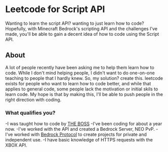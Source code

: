 # Leetcode for Script API

Wanting to learn the script API? wanting to just learn how to code? 
Hopefully, with Minecraft Bedrock's scripting API and the challenges 
I've made, you'll be able to gain a decent idea of how to code using 
the Script API.

## About

A lot of people recently have been asking me to help them learn how to code. While I don't mind helping people, I didn't want to do one-on-one teaching to people that I hardly knew.
So, my solution? create this. leetcode exists for people who want to learn how to code better, and while that applies to general code, some people lack the motivation or initial skils to learn code. My hope is that by making this, I'll be able to push people in the right direction with coding.

### What qualifies you?

-I was taught how to code by [THE BOSS](https://github.com/THEBOSS9345)
-I've been coding for about a year now.
-I've worked with the API and created a Bedrock Server, NEO PvP.
-I've worked with [Bedrock Protocol](https://github.com/PrismarineJS/bedrock-protocol) to create projects for private and independent use.
-I have basic knowledge of HTTPS requests with the XBOX API. 
